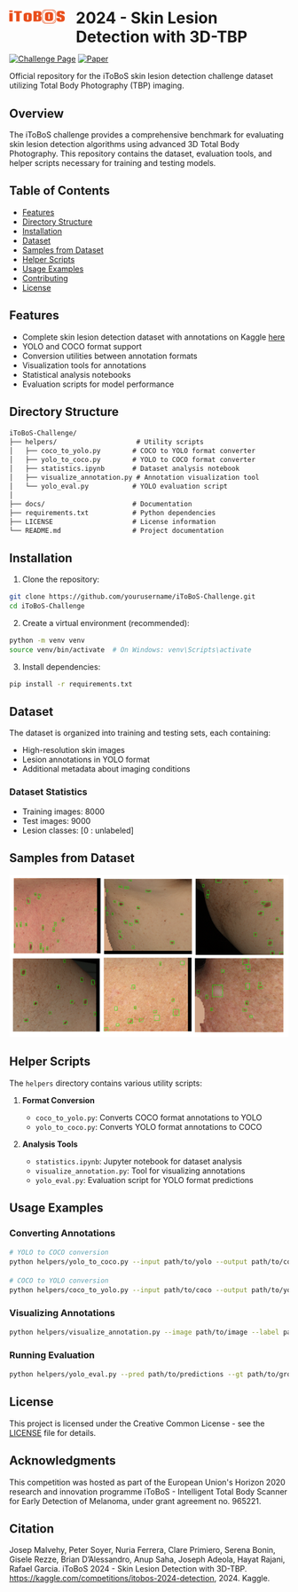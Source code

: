 <!-- <img src="images/logo.png" alt="Logo" width="200"> # iToBoS 2024 - Skin Lesion Detection with 3D-TBP -->
<div style="display: flex; align-items: center;">
    <img src="images/itoboslogo.png" alt="Logo" width="100" style="margin-right: 20px;">
   <h1 style="font-weight: bold; margin-bottom: 0;">2024 - Skin Lesion Detection with 3D-TBP</h1>
    <!-- # iToBoS 2024 - Skin Lesion Detection with 3D-TBP -->
</div>



[![Challenge Page](https://img.shields.io/badge/Kaggle-blue.svg)](https://www.kaggle.com/competitions/itobos-2024-detection)
[![Paper](https://img.shields.io/badge/Paper-purple.svg)](YOUR_PAPER_URL_HERE)
<!-- Replace YOUR_PAPER_URL_HERE with the actual link to the PDF of your paper -->

Official repository for the iToBoS skin lesion detection challenge dataset utilizing Total Body Photography (TBP) imaging.

## Overview

The iToBoS challenge provides a comprehensive benchmark for evaluating skin lesion detection algorithms using advanced 3D Total Body Photography. This repository contains the dataset, evaluation tools, and helper scripts necessary for training and testing models.

## Table of Contents

- [Features](#features)
- [Directory Structure](#directory-structure)
- [Installation](#installation)
- [Dataset](#dataset)
- [Samples from Dataset](#samples-from-dataset)
- [Helper Scripts](#helper-scripts)
- [Usage Examples](#usage-examples)
- [Contributing](#contributing)
- [License](#license)

## Features

- Complete skin lesion detection dataset with annotations on Kaggle [here](https://www.kaggle.com/competitions/itobos-2024-detection/data)
- YOLO and COCO format support
- Conversion utilities between annotation formats
- Visualization tools for annotations
- Statistical analysis notebooks
- Evaluation scripts for model performance

## Directory Structure
<!-- This is a comment
├── dataset/                     # Dataset root directory
│   ├── train/                  # Training dataset
│   │   ├── images/            # Training images
│   │   └── labels/            # Training annotations
│   ├── test/                  # Test dataset
│   │   ├── images/            # Test images
│   │   └── labels/            # Test annotations
│   └── additional_data/       # Supplementary data
│
-->
```
iToBoS-Challenge/
├── helpers/                    # Utility scripts
│   ├── coco_to_yolo.py        # COCO to YOLO format converter
│   ├── yolo_to_coco.py        # YOLO to COCO format converter
│   ├── statistics.ipynb       # Dataset analysis notebook
│   ├── visualize_annotation.py # Annotation visualization tool
│   └── yolo_eval.py           # YOLO evaluation script
│
├── docs/                      # Documentation
├── requirements.txt           # Python dependencies
├── LICENSE                    # License information
└── README.md                  # Project documentation
```

## Installation

1. Clone the repository:
```bash
git clone https://github.com/yourusername/iToBoS-Challenge.git
cd iToBoS-Challenge
```

2. Create a virtual environment (recommended):
```bash
python -m venv venv
source venv/bin/activate  # On Windows: venv\Scripts\activate
```

3. Install dependencies:
```bash
pip install -r requirements.txt
```

## Dataset

The dataset is organized into training and testing sets, each containing:
- High-resolution skin images
- Lesion annotations in YOLO format
- Additional metadata about imaging conditions

### Dataset Statistics
- Training images: 8000
- Test images: 9000
- Lesion classes: [0 : unlabeled]


## Samples from Dataset
<img src="images/itobos-challenge-image-samples.png" alt="Examples of images in the iToBoS challenge dataset" width="1000">

<!-- Add logo here:-->


## Helper Scripts

The `helpers` directory contains various utility scripts:

1. **Format Conversion**
   - `coco_to_yolo.py`: Converts COCO format annotations to YOLO
   - `yolo_to_coco.py`: Converts YOLO format annotations to COCO

2. **Analysis Tools**
   - `statistics.ipynb`: Jupyter notebook for dataset analysis
   - `visualize_annotation.py`: Tool for visualizing annotations
   - `yolo_eval.py`: Evaluation script for YOLO format predictions

## Usage Examples

### Converting Annotations
```bash
# YOLO to COCO conversion
python helpers/yolo_to_coco.py --input path/to/yolo --output path/to/coco

# COCO to YOLO conversion
python helpers/coco_to_yolo.py --input path/to/coco --output path/to/yolo
```

### Visualizing Annotations
```bash
python helpers/visualize_annotation.py --image path/to/image --label path/to/label
```

### Running Evaluation
```bash
python helpers/yolo_eval.py --pred path/to/predictions --gt path/to/ground_truth
```

<!-- ## Contributing

We welcome contributions! Please follow these steps:

1. Fork the repository
2. Create a feature branch (`git checkout -b feature/amazing-feature`)
3. Commit your changes (`git commit -m 'Add amazing feature'`)
4. Push to the branch (`git push origin feature/amazing-feature`)
5. Open a Pull Request -->

## License

This project is licensed under the Creative Common License - see the [LICENSE](LICENSE) file for details.

## Acknowledgments
This competition was hosted as part of the European Union's Horizon 2020 research and innovation programme iToBoS - Intelligent Total Body Scanner for Early Detection of Melanoma, under grant agreement no. 965221.

## Citation

Josep Malvehy, Peter Soyer, Nuria Ferrera, Clare Primiero, Serena Bonin, Gisele Rezze, Brian D’Alessandro, Anup Saha, Joseph Adeola, Hayat Rajani, Rafael Garcia. iToBoS 2024 - Skin Lesion Detection with 3D-TBP. https://kaggle.com/competitions/itobos-2024-detection, 2024. Kaggle.

